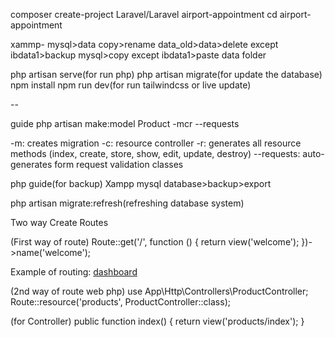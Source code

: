 composer create-project Laravel/Laravel airport-appointment
cd airport-appointment

xammp- mysql>data copy>rename data_old>data>delete except ibdata1>backup mysql>copy except ibdata1>paste data folder

php artisan serve(for run php)
php artisan migrate(for update the database)
npm install
npm run dev(for run tailwindcss or live update)

--

guide
php artisan make:model Product -mcr --requests 

-m: creates migration
-c: resource controller
-r: generates all resource methods (index, create, store, show, edit, update, destroy)
--requests: auto-generates form request validation classes


php guide(for backup)
Xampp mysql database>backup>export


php artisan migrate:refresh(refreshing database system)

Two way Create Routes

(First way of route)
Route::get('/', function () {
    return view('welcome');
})->name('welcome');

Example of routing:
 <a href="{{ route('dashboard') }}">dashboard</a>	

 (2nd way of route web php)
  use App\Http\Controllers\ProductController;
  Route::resource('products', ProductController::class);     

  
  (for Controller)
  public function index()
    {
        return view('products/index');
    }  
  
     